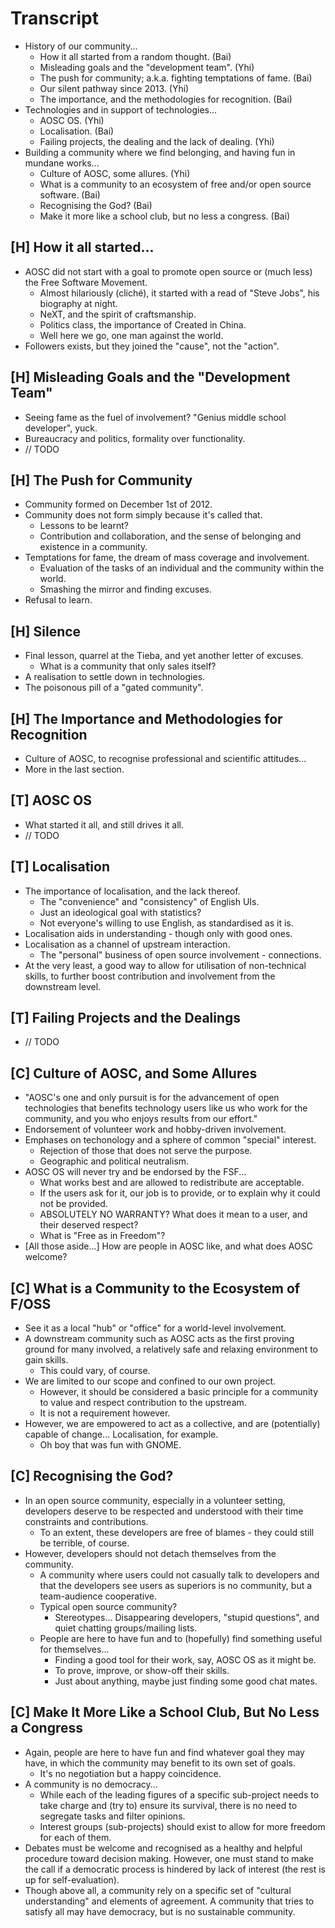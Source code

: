 Transcript
==========

- History of our community...
	- How it all started from a random thought. (Bai)
	- Misleading goals and the "development team". (Yhi)
	- The push for community; a.k.a. fighting temptations of fame. (Bai)
	- Our silent pathway since 2013. (Yhi)
	- The importance, and the methodologies for recognition. (Bai)
- Technologies and in support of technologies...
	- AOSC OS. (Yhi)
	- Localisation. (Bai)
	- Failing projects, the dealing and the lack of dealing. (Yhi)
- Building a community where we find belonging, and having fun in mundane works...
	- Culture of AOSC, some allures. (Yhi)
	- What is a community to an ecosystem of free and/or open source software. 
	  (Bai)
	- Recognising the God? (Bai)
	- Make it more like a school club, but no less a congress. (Bai)

[H] How it all started...
-----------------------------

- AOSC did not start with a goal to promote open source or (much less) the Free 
  Software Movement.
	- Almost hilariously (cliché), it started with a read of "Steve Jobs", his
	  biography at night.
	- NeXT, and the spirit of craftsmanship.
	- Politics class, the importance of Created in China.
	- Well here we go, one man against the world.
- Followers exists, but they joined the "cause", not the "action".

[H] Misleading Goals and the "Development Team"
-----------------------------------------------

- Seeing fame as the fuel of involvement? "Genius middle school developer", yuck.
- Bureaucracy and politics, formality over functionality.
- // TODO

[H] The Push for Community
--------------------------

- Community formed on December 1st of 2012.
- Community does not form simply because it's called that.
	- Lessons to be learnt?
	- Contribution and collaboration, and the sense of belonging and existence in 
	  a community.
- Temptations for fame, the dream of mass coverage and involvement.
	- Evaluation of the tasks of an individual and the community within the world.
	- Smashing the mirror and finding excuses.
- Refusal to learn.

[H] Silence
-----------

- Final lesson, quarrel at the Tieba, and yet another letter of excuses.
	- What is a community that only sales itself?
- A realisation to settle down in technologies.
- The poisonous pill of a "gated community".

[H] The Importance and Methodologies for Recognition
----------------------------------------------------

- Culture of AOSC, to recognise professional and scientific attitudes...
- More in the last section.

[T] AOSC OS
-----------

- What started it all, and still drives it all.
- // TODO

[T] Localisation
----------------

- The importance of localisation, and the lack thereof.
	- The "convenience" and "consistency" of English UIs.
	- Just an ideological goal with statistics?
	- Not everyone's willing to use English, as standardised as it is.
- Localisation aids in understanding - though only with good ones.
- Localisation as a channel of upstream interaction.
	- The "personal" business of open source involvement - connections.
- At the very least, a good way to allow for utilisation of non-technical skills, 
  to further boost contribution and involvement from the downstream level.

[T] Failing Projects and the Dealings
-------------------------------------

- // TODO

[C] Culture of AOSC, and Some Allures
-------------------------------------

- "AOSC's one and only pursuit is for the advancement of open technologies that 
  benefits technology users like us who work for the community, and you who 
  enjoys results from our effort."
- Endorsement of volunteer work and hobby-driven involvement.
- Emphases on techonology and a sphere of common "special" interest.
	- Rejection of those that does not serve the purpose.
	- Geographic and political neutralism.
- AOSC OS will never try and be endorsed by the FSF...
	- What works best and are allowed to redistribute are acceptable.
	- If the users ask for it, our job is to provide, or to explain why it could
	  not be provided.
	- ABSOLUTELY NO WARRANTY? What does it mean to a user, and their deserved 
	  respect?
	- What is "Free as in Freedom"?
- [All those aside...] How are people in AOSC like, and what does AOSC welcome?

[C] What is a Community to the Ecosystem of F/OSS
-------------------------------------------------

- See it as a local "hub" or "office" for a world-level involvement.
- A downstream community such as AOSC acts as the first proving ground for many
  involved, a relatively safe and relaxing environment to gain skills.
	- This could vary, of course.
- We are limited to our scope and confined to our own project.
	- However, it should be considered a basic principle for a community to value
	  and respect contribution to the upstream.
	- It is not a requirement however.
- However, we are empowered to act as a collective, and are (potentially) capable
  of change... Localisation, for example.
	- Oh boy that was fun with GNOME.

[C] Recognising the God?
------------------------

- In an open source community, especially in a volunteer setting, developers
  deserve to be respected and understood with their time constraints and
  contributions.
	- To an extent, these developers are free of blames - they could still be
	  terrible, of course.
- However, developers should not detach themselves from the community.
	- A community where users could not casually talk to developers and that the
	  developers see users as superiors is no community, but a team-audience
	  cooperative.
	- Typical open source community?
		- Stereotypes... Disappearing developers, "stupid questions", and quiet
		  chatting groups/mailing lists.
	- People are here to have fun and to (hopefully) find something useful for
	  themselves...
		- Finding a good tool for their work, say, AOSC OS as it might be.
		- To prove, improve, or show-off their skills.
		- Just about anything, maybe just finding some good chat mates.

[C] Make It More Like a School Club, But No Less a Congress
-----------------------------------------------------------

- Again, people are here to have fun and find whatever goal they may have, in
  which the community may benefit to its own set of goals.
	- It's no negotiation but a happy coincidence.
- A community is no democracy...
	- While each of the leading figures of a specific sub-project needs to take
	  charge and (try to) ensure its survival, there is no need to segregate tasks
	  and filter opinions.
	- Interest groups (sub-projects) should exist to allow for more freedom for
	  each of them.
- Debates must be welcome and recognised as a healthy and helpful procedure 
  toward decision making. However, one must stand to make the call if a democratic
  process is hindered by lack of interest (the rest is up for self-evaluation).
- Though above all, a community rely on a specific set of "cultural understanding"
  and elements of agreement. A community that tries to satisfy all may have
  democracy, but is no sustainable community.
